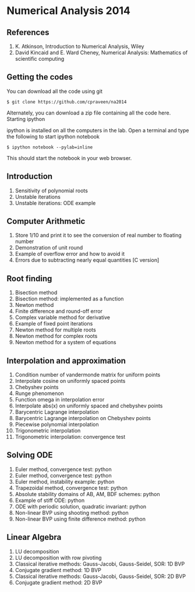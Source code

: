 # Numerical Analysis 2014

## References

1. K. Atkinson, Introduction to Numerical Analysis, Wiley
1. David Kincaid and E. Ward Cheney, Numerical Analysis: Mathematics of scientific computing

## Getting the codes

You can download all the code using git

```shell
$ git clone https://github.com/cpraveen/na2014
```

Alternately, you can download a zip file containing all the code here.
Starting ipython

ipython is installed on all the computers in the lab. Open a terminal and type the following to start ipython notebook

```shell
$ ipython notebook --pylab=inline
```

This should start the notebook in your web browser.

## Introduction

1. Sensitivity of polynomial roots
1. Unstable iterations
1. Unstable iterations: ODE example

## Computer Arithmetic

1. Store 1/10 and print it to see the conversion of real number to floating number
1. Demonstration of unit round
1. Example of overflow error and how to avoid it
1. Errors due to subtracting nearly equal quantities [C version]

## Root finding

1. Bisection method
1. Bisection method: implemented as a function
1. Newton method
1. Finite difference and round-off error
1. Complex variable method for derivative
1. Example of fixed point iterations
1. Newton method for multiple roots
1. Newton method for complex roots
1. Newton method for a system of equations

## Interpolation and approximation

1. Condition number of vandermonde matrix for uniform points
1. Interpolate cosine on uniformly spaced points
1. Chebyshev points
1. Runge phenomenon
1. Function omega in interpolation error
1. Interpolate abs(x) on uniformly spaced and chebyshev points
1. Barycentric Lagrange interpolation
1. Barycentric Lagrange interpolation on Chebyshev points
1. Piecewise polynomial interpolation
1. Trigonometric interpolation
1. Trigonometric interpolation: convergence test

## Solving ODE

1. Euler method, convergence test: python
1. Euler method, convergence test: python
1. Euler method, instability example: python
1. Trapezoidal method, convergence test: python
1. Absolute stability domains of AB, AM, BDF schemes: python
1. Example of stiff ODE: python
1. ODE with periodic solution, quadratic invariant: python
1. Non-linear BVP using shooting method: python
1. Non-linear BVP using finite difference method: python

## Linear Algebra

1. LU decomposition
1. LU decomposition with row pivoting 
1. Classical iterative methods: Gauss-Jacobi, Gauss-Seidel, SOR: 1D BVP
1. Conjugate gradient method: 1D BVP
1. Classical iterative methods: Gauss-Jacobi, Gauss-Seidel, SOR: 2D BVP
1. Conjugate gradient method: 2D BVP
